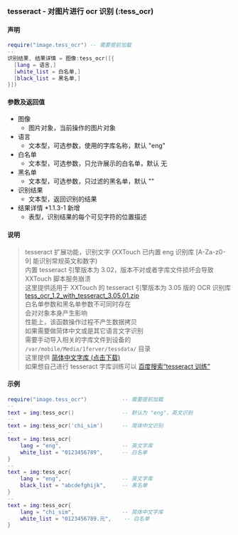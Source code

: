 ### tesseract \- 对图片进行 ocr 识别 \(**:tess\_ocr**\)


#### 声明
```lua
require("image.tess_ocr") -- 需要提前加载
--
识别结果, 结果详情 = 图像:tess_ocr([{
  [lang = 语言,]
  [white_list = 白名单,]
  [black_list = 黑名单,]
}])
```


#### 参数及返回值
- 图像
    - 图片对象，当前操作的图片对象
- 语言
    - 文本型，可选参数，使用的字库名称，默认 "eng"
- 白名单
    - 文本型，可选参数，只允许展示的白名单，默认 无
- 黑名单
    - 文本型，可选参数，只过滤的黑名单，默认 ""
- 识别结果
    - 文本型，返回识别的结果
- 结果详情 \*1\.1\.3\-1 新增
    - 表型，识别结果的每个可见字符的位置描述


#### 说明
> tesseract 扩展功能，识别文字 (XXTouch 已内置 eng 识别库 \[A\-Za\-z0\-9\] 能识别常规英文和数字)  
> 内置 tesseract 引擎版本为 3\.02，版本不对或者字库文件损坏会导致 XXTouch 脚本服务崩溃  
> 这里提供适用于 XXTouch 的 tesseract 引擎版本为 3\.05 版的 OCR 识别库 [tess_ocr_1.2_with_tesseract_3.05.01.zip](res/tess_ocr_1.2_with_tesseract_3.05.01.zip)  
> 白名单参数和黑名单参数不可同时存在  
> 会对对象本身产生影响  
> 性能上，该函数操作过程不产生数据拷贝  
> 如果需要做简体中文或是其它语言文字识别  
> 需要手动导入相关的字库文件到设备的 ```/var/mobile/Media/1ferver/tessdata/``` 目录  
> 这里提供 [简体中文字库 (点击下载) ](https://apt-pages.xxtouch.com/others/chi_sim.traineddata)  
> 如果想自己进行 tesseract 字库训练可以 [百度搜索“tesseract 训练”](https://www.baidu.com/s?wd=tesseract%20训练)  


#### 示例  
```lua
require("image.tess_ocr")           -- 需要提前加载
--
text = img:tess_ocr()               -- 默认为 "eng"，英文识别
--
text = img:tess_ocr('chi_sim')      -- 简体中文识别
--
text = img:tess_ocr{
    lang = "eng",                   -- 英文字库
    white_list = "0123456789",      -- 白名单
}
--
text = img:tess_ocr{
    lang = "eng",                   -- 英文字库
    black_list = "abcdefghijk",     -- 黑名单
}
--
text = img:tess_ocr{
    lang = "chi_sim",               -- 简体中文字库
    white_list = "0123456789.元",    -- 白名单
}
```

